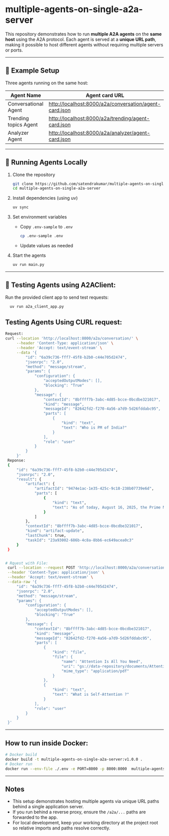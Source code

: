 # multiple-agents-on-single-a2a-server

This repository demonstrates how to run **multiple A2A agents** on the **same host** using the A2A protocol.
Each agent is served at a **unique URL path**, making it possible to host different agents without requiring multiple servers or ports.

---

## 📌 Example Setup

Three agents running on the same host:

| Agent Name            | Agent card URL                                                                                                    |
|-----------------------|-------------------------------------------------------------------------------------------------------------------|
| Conversational Agent  | [http://localhost:8000/a2a/conversation/agent-card.json](http://localhost:8000/a2a/conversation/agent-card.json) |
| Trending topics Agent | [http://localhost:8000/a2a/trending/agent-card.json](http://localhost:8000/a2a/trending/agent-card.json) |
| Analyzer Agent        | [http://localhost:8000/a2a/analyzer/agent-card.json](http://localhost:8000/a2a/analyzer/agent-card.json) |


---

## 🚀 Running Agents Locally

1.  Clone the repository
    ```bash
    git clone https://github.com/satendrakumar/multiple-agents-on-single-a2a-server.git
    cd multiple-agents-on-single-a2a-server
    ```

2.  Install dependencies (using uv)
    ```bash
    uv sync
    ```

3.  Set environment variables
    *   Copy `.env-sample` to `.env`
        ```bash
        cp .env-sample .env
        ```
    *   Update values as needed

4.  Start the agents
    ```bash
    uv run main.py
    ```

---

## 🧪 Testing Agents using A2AClient:

  Run the provided client app to send test requests:

  ```bash
    uv run a2a_client_app.py
  ```

## Testing Agents Using CURL request:
   ```bash
   Request:
   curl --location 'http://localhost:8000/a2a/conversation/' \
        --header 'Content-Type: application/json' \
        --header 'Accept: text/event-stream' \
        --data '{
            "id": "6a39c736-fff7-45f8-b2b0-c44e705d2474",
            "jsonrpc": "2.0",
            "method": "message/stream",
            "params": {
                "configuration": {
                    "acceptedOutputModes": [],
                    "blocking": "True"
                },
                "message": {
                    "contextId": "8bffff7b-3abc-4d85-bcce-0bcdbe321017",
                    "kind": "message",
                    "messageId": "82642fd2-f270-4a56-a7d9-5d26fddabc95",
                    "parts": [
                        {
                            "kind": "text",
                            "text": "Who is PM of India?"
                        }
                    ],
                    "role": "user"
                }
            }
        }'
    Reponse:
    {
        "id": "6a39c736-fff7-45f8-b2b0-c44e705d2474",
        "jsonrpc": "2.0",
        "result": {
            "artifact": {
                "artifactId": "9474e1ac-1e35-425c-9c18-238b07739e6d",
                "parts": [
                    {
                        "kind": "text",
                        "text": "As of today, August 16, 2025, the Prime Minister of India is **Narendra Modi**.\n\nHe has been serving as the Prime Minister since May 26, 2014, and was sworn in for his third consecutive term on June 9, 2024, following the 2024 Parliamentary elections."
                    }
                ]
            },
            "contextId": "8bffff7b-3abc-4d85-bcce-0bcdbe321017",
            "kind": "artifact-update",
            "lastChunk": true,
            "taskId": "23a93002-686b-4c8a-8bb6-ec649acea0c3"
        }
    }


# Rquest with File:
    curl --location --request POST 'http://localhost:8000/a2a/conversation/' \
    --header 'Content-Type: application/json' \
    --header 'Accept: text/event-stream' \
    --data-raw '{
        "id": "6a39c736-fff7-45f8-b2b0-c44e705d2474",
        "jsonrpc": "2.0",
        "method": "message/stream",
        "params": {
            "configuration": {
                "acceptedOutputModes": [],
                "blocking": "True"
            },
            "message": {
                "contextId": "8bffff7b-3abc-4d85-bcce-0bcdbe321017",
                "kind": "message",
                "messageId": "82642fd2-f270-4a56-a7d9-5d26fddabc95",
                "parts": [
                    {
                        "kind": "file",
                        "file": {
                            "name": "Attention Is All You Need",
                            "uri": "gs://data-repository/documents/Attention-Is-All-You-Need.pdf",
                            "mime_type": "application/pdf"
                        }
                    },
                    {
                        "kind": "text",
                        "text": "What is Self-Attention ?"
                    }
                ],
                "role": "user"
            }
        }
    }'
   ```


---

## How to run inside Docker:
```bash
# Docker build
docker build -t multiple-agents-on-single-a2a-server:v1.0.0 .
# Docker run
docker run --env-file ./.env -e PORT=8000 -p 8000:8000  multiple-agents-on-single-a2a-server:v1.0.0
```


---

## Notes

- This setup demonstrates hosting multiple agents via unique URL paths behind a single application server.
- If you run behind a reverse proxy, ensure the `/a2a/...` paths are forwarded to the app.
- For local development, keep your working directory at the project root so relative imports and paths resolve correctly.
